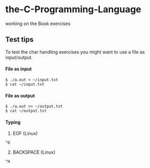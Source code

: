 # the-C-Programming-Language
working on the Book exercises

## Test tips
To test the char handling exercises you might want to use a file as input/output.

#### File as input
```
$ ./a.out < ~/input.txt
$ cat ~/input.txt
```

#### File as output
```
$ ./a.out >> ~/output.txt
$ cat ~/output.txt
```

#### Typing
1. EOF (Linux)
```
^D
```
2. BACKSPACE (Linux)
```
^H
```

